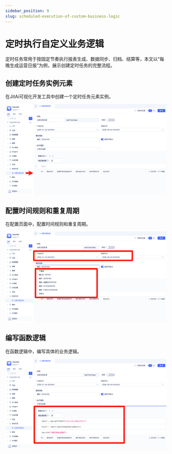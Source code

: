 ```yaml
---
sidebar_position: 9
slug: scheduled-execution-of-custom-business-logic
---
```


# 定时执行自定义业务逻辑
定时任务常用于按固定节奏执行报表生成、数据同步、归档、结算等，本文以“每晚生成运营日报”为例，展示创建定时任务的完整流程。

## 创建定时任务实例元素
在JitAi可视化开发工具中创建一个定时任务元素实例。

![创建普通定时任务](./img/jittask/create-regular-scheduled-task.png)

## 配置时间规则和重复周期
在配置页面中，配置时间规则和重复周期。

![配置普通定时任务时间规则  ](./img/jittask/configure-regular-scheduled-task-time-rules.png)

## 编写函数逻辑
在函数逻辑中，编写具体的业务逻辑。

![编写普通定时任务函数逻辑](./img/jittask/write-regular-scheduled-task-function-logic.png)

